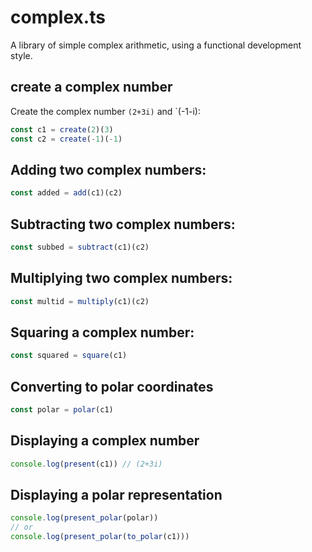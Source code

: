 # complex.ts

A library of simple complex arithmetic, using a functional development style.

## create a complex number

Create the complex number `(2+3i)` and `(-1-i):
```javascript
const c1 = create(2)(3)
const c2 = create(-1)(-1)
```

## Adding two complex numbers:
```javascript
const added = add(c1)(c2)
```

## Subtracting two complex numbers:
```javascript
const subbed = subtract(c1)(c2)
```

## Multiplying two complex numbers:
```javascript
const multid = multiply(c1)(c2)
```

## Squaring a complex number:
```javascript
const squared = square(c1)
```

## Converting to polar coordinates
```javascript
const polar = polar(c1) 
```

## Displaying a complex number
```javascript
console.log(present(c1)) // (2+3i) 
```

## Displaying a polar representation
```javascript
console.log(present_polar(polar)) 
// or
console.log(present_polar(to_polar(c1)))
```

